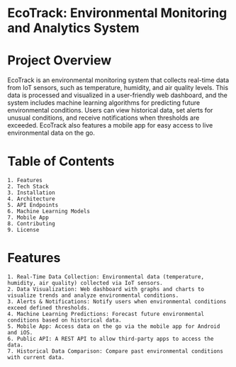 # EcoTrack: Environmental Monitoring and Analytics System


# Project Overview

EcoTrack is an environmental monitoring system that collects real-time data from IoT sensors, such as temperature, humidity, and air quality levels. This data is processed and visualized in a user-friendly web dashboard, and the system includes machine learning algorithms for predicting future environmental conditions. Users can view historical data, set alerts for unusual conditions, and receive notifications when thresholds are exceeded. EcoTrack also features a mobile app for easy access to live environmental data on the go.

# Table of Contents

    1. Features
    2. Tech Stack
    3. Installation
    4. Architecture
    5. API Endpoints
    6. Machine Learning Models
    7. Mobile App
    8. Contributing
    9. License

# Features

    1. Real-Time Data Collection: Environmental data (temperature, humidity, air quality) collected via IoT sensors.
    2. Data Visualization: Web dashboard with graphs and charts to visualize trends and analyze environmental conditions.
    3. Alerts & Notifications: Notify users when environmental conditions exceed defined thresholds.
    4. Machine Learning Predictions: Forecast future environmental conditions based on historical data.
    5. Mobile App: Access data on the go via the mobile app for Android and iOS.
    6. Public API: A REST API to allow third-party apps to access the data.
    7. Historical Data Comparison: Compare past environmental conditions with current data.
